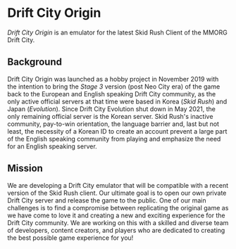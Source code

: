 # Drift City Origin

_Drift City Origin_ is an emulator for the latest Skid Rush Client of the MMORG Drift City.

## Background

Drift City Origin was launched as a hobby project in November 2019 with the intention to bring the _Stage 3_ version (post Neo City era) of the game back to the European and English speaking Drift City community, as the only active official servers at that time were based in Korea (_Skid Rush_) and Japan (_Evolution_).
Since Drift City Evolution shut down in May 2021, the only remaining official server is the Korean server.
Skid Rush's inactive community, pay-to-win orientation, the language barrier and, last but not least, the necessity of a Korean ID to create an account prevent a large part of the English speaking community from playing and emphasize the need for an English speaking server.

## Mission

We are developing a Drift City emulator that will be compatible with a recent version of the Skid Rush client.
Our ultimate goal is to open our own private Drift City server and release the game to the public.
One of our main challenges is to find a compromise between replicating the original game as we have come to love it and creating a new and exciting experience for the Drift City community.
We are working on this with a skilled and diverse team of developers, content creators, and players who are dedicated to creating the best possible game experience for you!

